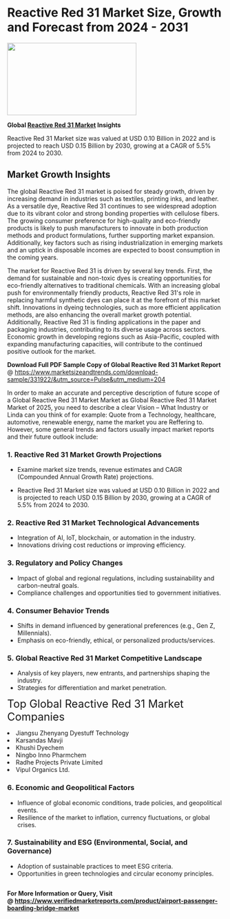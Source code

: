 <H1>Reactive Red 31 Market Size, Growth and Forecast from 2024 - 2031</H1><img class="aligncenter size-medium wp-image-584254" src="https://thirdeyenews.in/wp-content/uploads/2024/09/Global-Market-Research-300x168.jpeg" alt="" width="300" height="168" /><p><strong>Global&nbsp;<a href="https://www.marketsizeandtrends.com/download-sample/331922/&amp;utm_source=Pulse&amp;utm_medium=204">Reactive Red 31 Market</a> Insights</strong></p><p>Reactive Red 31 Market size was valued at USD 0.10 Billion in 2022 and is projected to reach USD 0.15 Billion by 2030, growing at a CAGR of 5.5% from 2024 to 2030.</p><p><h2>Market Growth Insights</h2> <p>The global Reactive Red 31 market is poised for steady growth, driven by increasing demand in industries such as textiles, printing inks, and leather. As a versatile dye, Reactive Red 31 continues to see widespread adoption due to its vibrant color and strong bonding properties with cellulose fibers. The growing consumer preference for high-quality and eco-friendly products is likely to push manufacturers to innovate in both production methods and product formulations, further supporting market expansion. Additionally, key factors such as rising industrialization in emerging markets and an uptick in disposable incomes are expected to boost consumption in the coming years.</p> <p></p> <p>The market for Reactive Red 31 is driven by several key trends. First, the demand for sustainable and non-toxic dyes is creating opportunities for eco-friendly alternatives to traditional chemicals. With an increasing global push for environmentally friendly products, Reactive Red 31's role in replacing harmful synthetic dyes can place it at the forefront of this market shift. Innovations in dyeing technologies, such as more efficient application methods, are also enhancing the overall market growth potential. Additionally, Reactive Red 31 is finding applications in the paper and packaging industries, contributing to its diverse usage across sectors. Economic growth in developing regions such as Asia-Pacific, coupled with expanding manufacturing capacities, will contribute to the continued positive outlook for the market.</p> <p></p><p><span class=""><strong>Download Full PDF Sample Copy of Global Reactive Red 31 Market Report</strong> @ <a href="https://www.marketsizeandtrends.com/download-sample/331922/&amp;utm_source=Pulse&amp;utm_medium=204" target="_blank">https://www.marketsizeandtrends.com/download-sample/331922/&amp;utm_source=Pulse&amp;utm_medium=204</a></span></p><p>In order to make an accurate and perceptive description of future scope of a Global&nbsp;Reactive Red 31 Market Market as Global&nbsp;Reactive Red 31 Market Market of 2025, you need to describe a clear Vision &ndash; What Industry or Linda can you think of for example: Quote from a Technology, healthcare, automotive, renewable energy, name the market you are Reffering to. However, some general trends and factors usually impact market reports and their future outlook include:</p><h3>1.&nbsp;<strong>Reactive Red 31 Market Growth Projections</strong></h3><ul><li>Examine market size trends, revenue estimates and CAGR (Compounded Annual Growth Rate) projections.</li><li><p>Reactive Red 31 Market size was valued at USD 0.10 Billion in 2022 and is projected to reach USD 0.15 Billion by 2030, growing at a CAGR of 5.5% from 2024 to 2030.</p></li></ul><h3>2.&nbsp;<strong>Reactive Red 31 Market Technological Advancements</strong></h3><ul><li>Integration of AI, IoT, blockchain, or automation in the industry.</li><li>Innovations driving cost reductions or improving efficiency.</li></ul><h3>3.&nbsp;<strong>Regulatory and Policy Changes</strong></h3><ul><li>Impact of global and regional regulations, including sustainability and carbon-neutral goals.</li><li>Compliance challenges and opportunities tied to government initiatives.</li></ul><h3>4.&nbsp;<strong>Consumer Behavior Trends</strong></h3><ul><li>Shifts in demand influenced by generational preferences (e.g., Gen Z, Millennials).</li><li>Emphasis on eco-friendly, ethical, or personalized products/services.</li></ul><h3>5.&nbsp;<strong>Global Reactive Red 31 Market Competitive Landscape</strong></h3><ul><li>Analysis of key players, new entrants, and partnerships shaping the industry.</li><li>Strategies for differentiation and market penetration.</li></ul><p data-pm-slice="1 1 []"><span style="color: inherit; font-family: inherit; font-size: 25px;">Top Global Reactive Red 31 Market Companies</span></p><div class="" data-test-id=""><p><li>Jiangsu Zhenyang Dyestuff Technology</li><li> Karsandas Mavji</li><li> Khushi Dyechem</li><li> Ningbo Inno Pharmchem</li><li> Radhe Projects Private Limited</li><li> Vipul Organics Ltd.</li></p></div><h3>6.&nbsp;<strong>Economic and Geopolitical Factors</strong></h3><ul><li>Influence of global economic conditions, trade policies, and geopolitical events.</li><li>Resilience of the market to inflation, currency fluctuations, or global crises.</li></ul><h3>7.&nbsp;<strong>Sustainability and ESG (Environmental, Social, and Governance)</strong></h3><ul><li>Adoption of sustainable practices to meet ESG criteria.</li><li>Opportunities in green technologies and circular economy principles.</li></ul><h2><strong style="font-size: 14px;">For More Information or Query, Visit @&nbsp;</strong><a style="background-color: #ffffff; font-size: 14px;" href="https://www.marketsizeandtrends.com/report/reactive-red-31-market/" target="_blank">https://www.verifiedmarketreports.com/product/airport-passenger-boarding-bridge-market</a></h2>
